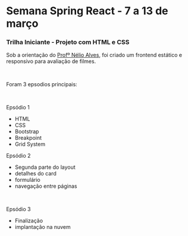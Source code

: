 
<h1> Semana Spring React - 7 a 13 de março</h1>

<h3>Trilha Iniciante - Projeto com HTML e CSS</h3>

<p>Sob a orientação do <a href="https://github.com/acenelio">Profº Nélio Alves</a>, foi criado um frontend estático e responsivo para avaliação de filmes.</p>
<br>
<p>Foram 3 epsodios principais:</p> 
<br>
<p>Epsódio 1 </p>
<ul>
	<li>HTML</li>
	<li>CSS</li>
	<li>Bootstrap</li>
	<li>Breakpoint  </li>
	<li>Grid System</li>
</ul
<br>
<p>Epsódio 2</p>
<ul>
	<li>Segunda parte do layout</li>
	<li>detalhes do card</li>
	<li>formulário </li>
	<li>navegação entre páginas</li>
</ul>
<br>
<p>Epsódio 3</p>
<ul>
	<li>Finalização </li>
	<li>implantação na nuvem</li>
</ul>
